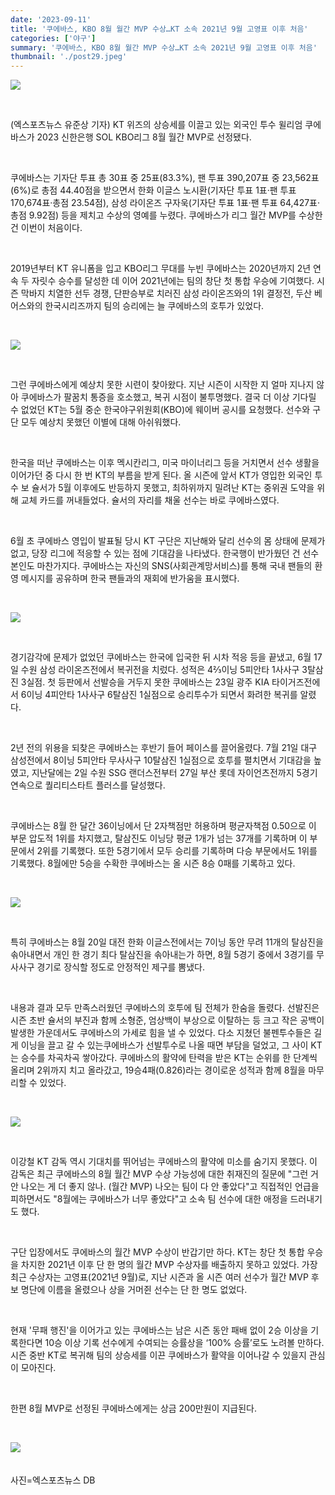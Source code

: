 ```yaml
---
date: '2023-09-11'
title: '쿠에바스, KBO 8월 월간 MVP 수상…KT 소속 2021년 9월 고영표 이후 처음'
categories: ['야구']
summary: '쿠에바스, KBO 8월 월간 MVP 수상…KT 소속 2021년 9월 고영표 이후 처음'
thumbnail: './post29.jpeg'
---
```


![](https://imgnews.pstatic.net/image/311/2023/09/11/0001637535_001_20230911105601356.jpg?type=w647)

<br />

​(엑스포츠뉴스 유준상 기자) KT 위즈의 상승세를 이끌고 있는 외국인 투수 윌리엄 쿠에바스가 2023 신한은행 SOL KBO리그 8월 월간 MVP로 선정됐다.

<br />

쿠에바스는 기자단 투표 총 30표 중 25표(83.3%), 팬 투표 390,207표 중 23,562표(6%)로 총점 44.40점을 받으면서 한화 이글스 노시환(기자단 투표 1표·팬 투표 170,674표·총점 23.54점), 삼성 라이온즈 구자욱(기자단 투표 1표·팬 투표 64,427표·총점 9.92점) 등을 제치고 수상의 영예를 누렸다. 쿠에바스가 리그 월간 MVP를 수상한 건 이번이 처음이다.

<br />

2019년부터 KT 유니폼을 입고 KBO리그 무대를 누빈 쿠에바스는 2020년까지 2년 연속 두 자릿수 승수를 달성한 데 이어 2021년에는 팀의 창단 첫 통합 우승에 기여했다. 시즌 막바지 치열한 선두 경쟁, 단판승부로 치러진 삼성 라이온즈와의 1위 결정전, 두산 베어스와의 한국시리즈까지 팀의 승리에는 늘 쿠에바스의 호투가 있었다.

<br />

![](https://imgnews.pstatic.net/image/311/2023/09/11/0001637535_002_20230911105601401.jpg?type=w647)

<br />

그런 쿠에바스에게 예상치 못한 시련이 찾아왔다. 지난 시즌이 시작한 지 얼마 지나지 않아 쿠에바스가 팔꿈치 통증을 호소했고, 복귀 시점이 불투명했다. 결국 더 이상 기다릴 수 없었던 KT는 5월 중순 한국야구위원회(KBO)에 웨이버 공시를 요청했다. 선수와 구단 모두 예상치 못했던 이별에 대해 아쉬워했다.

<br />

한국을 떠난 쿠에바스는 이후 멕시칸리그, 미국 마이너리그 등을 거치면서 선수 생활을 이어가던 중 다시 한 번 KT의 부름을 받게 된다. 올 시즌에 앞서 KT가 영입한 외국인 투수 보 슐서가 5월 이후에도 반등하지 못했고, 최하위까지 밀려난 KT는 중위권 도약을 위해 교체 카드를 꺼내들었다. 슐서의 자리를 채울 선수는 바로 쿠에바스였다.

<br />

6월 초 쿠에바스 영입이 발표될 당시 KT 구단은 지난해와 달리 선수의 몸 상태에 문제가 없고, 당장 리그에 적응할 수 있는 점에 기대감을 나타냈다. 한국행이 반가웠던 건 선수 본인도 마찬가지다. 쿠에바스는 자신의 SNS(사회관계망서비스)를 통해 국내 팬들의 환영 메시지를 공유하며 한국 팬들과의 재회에 반가움을 표시했다.

<br />

![](https://imgnews.pstatic.net/image/311/2023/09/11/0001637535_003_20230911105601441.jpg?type=w647)

<br />

경기감각에 문제가 없었던 쿠에바스는 한국에 입국한 뒤 시차 적응 등을 끝냈고, 6월 17일 수원 삼성 라이온즈전에서 복귀전을 치렀다. 성적은 4⅔이닝 5피안타 1사사구 3탈삼진 3실점. 첫 등판에서 선발승을 거두지 못한 쿠에바스는 23일 광주 KIA 타이거즈전에서 6이닝 4피안타 1사사구 6탈삼진 1실점으로 승리투수가 되면서 화려한 복귀를 알렸다.

<br />

2년 전의 위용을 되찾은 쿠에바스는 후반기 들어 페이스를 끌어올렸다. 7월 21일 대구 삼성전에서 8이닝 5피안타 무사사구 10탈삼진 1실점으로 호투를 펼치면서 기대감을 높였고, 지난달에는 2일 수원 SSG 랜더스전부터 27일 부산 롯데 자이언츠전까지 5경기 연속으로 퀄리티스타트 플러스를 달성했다.

<br />

쿠에바스는 8월 한 달간 36이닝에서 단 2자책점만 허용하며 평균자책점 0.50으로 이 부문 압도적 1위를 차지했고, 탈삼진도 이닝당 평균 1개가 넘는 37개를 기록하며 이 부문에서 2위를 기록했다. 또한 5경기에서 모두 승리를 기록하며 다승 부문에서도 1위를 기록했다. 8월에만 5승을 수확한 쿠에바스는 올 시즌 8승 0패를 기록하고 있다.

<br />

![](https://imgnews.pstatic.net/image/311/2023/09/11/0001637535_004_20230911105601476.jpg?type=w647)

<br />

특히 쿠에바스는 8월 20일 대전 한화 이글스전에서는 7이닝 동안 무려 11개의 탈삼진을 솎아내면서 개인 한 경기 최다 탈삼진을 솎아내는가 하면, 8월 5경기 중에서 3경기를 무사사구 경기로 장식할 정도로 안정적인 제구를 뽐냈다.

<br />

내용과 결과 모두 만족스러웠던 쿠에바스의 호투에 팀 전체가 한숨을 돌렸다. 선발진은 시즌 초반 슐서의 부진과 함께 소형준, 엄상백이 부상으로 이탈하는 등 크고 작은 공백이 발생한 가운데서도 쿠에바스의 가세로 힘을 낼 수 있었다. 다소 지쳤던 불펜투수들은 길게 이닝을 끌고 갈 수 있는쿠에바스가 선발투수로 나올 때면 부담을 덜었고, 그 사이 KT는 승수를 차곡차곡 쌓아갔다. 쿠에바스의 활약에 탄력을 받은 KT는 순위를 한 단계씩 올리며 2위까지 치고 올라갔고, 19승4패(0.826)라는 경이로운 성적과 함께 8월을 마무리할 수 있었다.

<br />

![](https://imgnews.pstatic.net/image/311/2023/09/11/0001637535_005_20230911105601570.jpg?type=w647)

<br />

이강철 KT 감독 역시 기대치를 뛰어넘는 쿠에바스의 활약에 미소를 숨기지 못했다. 이 감독은 최근 쿠에바스의 8월 월간 MVP 수상 가능성에 대한 취재진의 질문에 "그런 거 안 나오는 게 더 좋지 않나. (월간 MVP) 나오는 팀이 다 안 좋았다"고 직접적인 언급을 피하면서도 "8월에는 쿠에바스가 너무 좋았다"고 소속 팀 선수에 대한 애정을 드러내기도 했다.

<br />

구단 입장에서도 쿠에바스의 월간 MVP 수상이 반갑기만 하다. KT는 창단 첫 통합 우승을 차지한 2021년 이후 단 한 명의 월간 MVP 수상자를 배출하지 못하고 있었다. 가장 최근 수상자는 고영표(2021년 9월)로, 지난 시즌과 올 시즌 여러 선수가 월간 MVP 후보 명단에 이름을 올렸으나 상을 거머쥔 선수는 단 한 명도 없었다.

<br />

현재 '무패 행진'을 이어가고 있는 쿠에바스는 남은 시즌 동안 패배 없이 2승 이상을 기록한다면 10승 이상 기록 선수에게 수여되는 승률상을 ‘100% 승률’로도 노려볼 만하다. 시즌 중반 KT로 복귀해 팀의 상승세를 이끈 쿠에바스가 활약을 이어나갈 수 있을지 관심이 모아진다.

<br />

한편 8월 MVP로 선정된 쿠에바스에게는 상금 200만원이 지급된다.

<br />

![](https://imgnews.pstatic.net/image/311/2023/09/11/0001637535_006_20230911105601624.jpg?type=w647)  
<br />  
사진=엑스포츠뉴스 DB​
